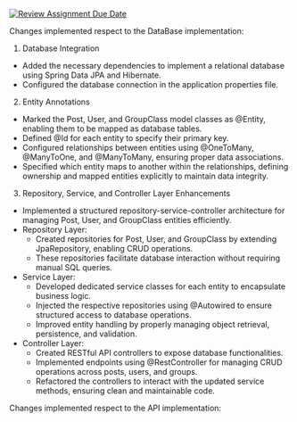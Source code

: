 [![Review Assignment Due Date](https://classroom.github.com/assets/deadline-readme-button-22041afd0340ce965d47ae6ef1cefeee28c7c493a6346c4f15d667ab976d596c.svg)](https://classroom.github.com/a/Jd7ILUgB)

Changes implemented respect to the DataBase implementation:
1. Database Integration
- Added the necessary dependencies to implement a relational database using Spring Data JPA and Hibernate.
- Configured the database connection in the application properties file.

2. Entity Annotations
- Marked the Post, User, and GroupClass model classes as @Entity, enabling them to be mapped as database tables.
- Defined @Id for each entity to specify their primary key.
- Configured relationships between entities using @OneToMany, @ManyToOne, and @ManyToMany, ensuring proper data associations.
- Specified which entity maps to another within the relationships, defining ownership and mapped entities explicitly to maintain data integrity.

3. Repository, Service, and Controller Layer Enhancements 
- Implemented a structured repository-service-controller architecture for managing Post, User, and GroupClass entities efficiently.
- Repository Layer:
  - Created repositories for Post, User, and GroupClass by extending JpaRepository, enabling CRUD operations.
  - These repositories facilitate database interaction without requiring manual SQL queries.
- Service Layer:
  - Developed dedicated service classes for each entity to encapsulate business logic.
  - Injected the respective repositories using @Autowired to ensure structured access to database operations.
  - Improved entity handling by properly managing object retrieval, persistence, and validation.
- Controller Layer:
  - Created RESTful API controllers to expose database functionalities.
  - Implemented endpoints using @RestController for managing CRUD operations across posts, users, and groups.
  - Refactored the controllers to interact with the updated service methods, ensuring clean and maintainable code. 
 

Changes implemented respect to the API implementation:
